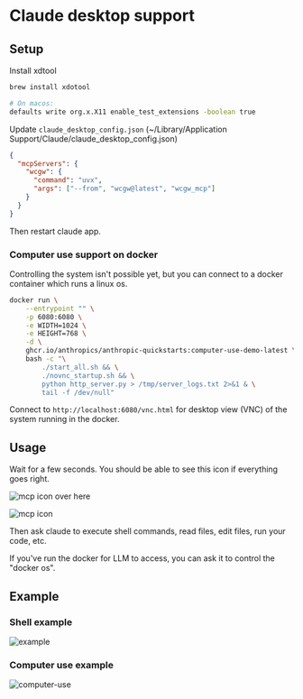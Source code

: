 # Claude desktop support

## Setup

Install xdtool

```sh
brew install xdotool

# On macos:
defaults write org.x.X11 enable_test_extensions -boolean true
```

Update `claude_desktop_config.json` (~/Library/Application Support/Claude/claude_desktop_config.json)

```json
{
  "mcpServers": {
    "wcgw": {
      "command": "uvx",
      "args": ["--from", "wcgw@latest", "wcgw_mcp"]
    }
  }
}
```

Then restart claude app.

### Computer use support on docker

Controlling the system isn't possible yet, but you can connect to a docker container which runs a linux os.

```sh
docker run \
    --entrypoint "" \
    -p 6080:6080 \
    -e WIDTH=1024 \
    -e HEIGHT=768 \
    -d \
    ghcr.io/anthropics/anthropic-quickstarts:computer-use-demo-latest \
    bash -c "\
        ./start_all.sh && \
        ./novnc_startup.sh && \
        python http_server.py > /tmp/server_logs.txt 2>&1 & \
        tail -f /dev/null"
```

Connect to `http://localhost:6080/vnc.html` for desktop view (VNC) of the system running in the docker.

## Usage

Wait for a few seconds. You should be able to see this icon if everything goes right.

![mcp icon](https://github.com/rusiaaman/wcgw/blob/main/static/rocket-icon.png?raw=true)
over here

![mcp icon](https://github.com/rusiaaman/wcgw/blob/main/static/claude-ss.jpg?raw=true)

Then ask claude to execute shell commands, read files, edit files, run your code, etc.

If you've run the docker for LLM to access, you can ask it to control the "docker os".

## Example

### Shell example

![example](https://github.com/rusiaaman/wcgw/blob/main/static/example.jpg?raw=true)

### Computer use example

![computer-use](https://github.com/rusiaaman/wcgw/blob/main/static/computer-use.jpg?raw=true)

